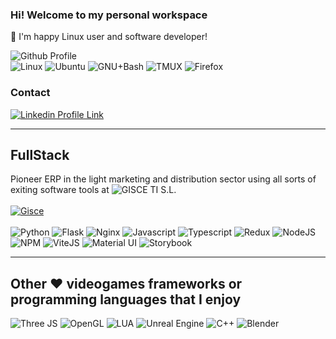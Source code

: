 ### Hi! Welcome to my personal workspace

🐧 I'm happy Linux user and software developer! 

<picture>
  <img alt="Github Profile" src="https://github-profile-summary-cards.vercel.app/api/cards/profile-details?username=gerardparareda&theme=gruvbox"> 
</picture>
<br>
<picture>
  <img alt="Linux" src="https://img.shields.io/badge/Linux-FCC624?style=for-the-badge&logo=linux&logoColor=black"> 
</picture>
<picture>
  <img alt="Ubuntu" src="https://img.shields.io/badge/Ubuntu-E95420?style=for-the-badge&logo=ubuntu&logoColor=white"> 
</picture>
<picture>
  <img alt="GNU+Bash" src="https://img.shields.io/badge/GNU%20Bash-4EAA25?style=for-the-badge&logo=GNU%20Bash&logoColor=white"> 
</picture>
<picture>
  <img alt="TMUX" src="https://img.shields.io/badge/tmux-1BB91F?style=for-the-badge&logo=tmux&logoColor=white"> 
</picture>
<picture>
  <img alt="Firefox" src="https://img.shields.io/badge/Firefox_Browser-FF7139?style=for-the-badge&logo=Firefox-Browser&logoColor=white"> 
</picture>
<br>

### Contact
<picture>
  <a href="https://www.linkedin.com/in/gerard-parareda-gallifa/"><img alt="Linkedin Profile Link" src="https://img.shields.io/badge/LinkedIn-0077B5?style=for-the-badge&logo=linkedin&logoColor=white"></a>
</picture>

---

 ## FullStack
 Pioneer ERP in the light marketing and distribution sector using all sorts of exiting software tools at ![GISCE TI S.L](https://gisce.net/).
<br><br>
<picture>
  <a href="https://github.com/gisce/"><img alt="Gisce" src="https://gisce.net/images/logo.png"></a>
</picture>
 <br><br>
<picture>
  <img alt="Python" src="https://img.shields.io/badge/Python-FFD43B?style=for-the-badge&logo=python&logoColor=blue">
</picture>
<picture>
  <img alt="Flask" src="https://img.shields.io/badge/Flask-000000?style=for-the-badge&logo=flask&logoColor=white">
</picture>
<picture>
  <img alt="Nginx" src="https://img.shields.io/badge/Nginx-009639?style=for-the-badge&logo=nginx&logoColor=white">
</picture>
<picture>
  <img alt="Javascript" src="https://img.shields.io/badge/JavaScript-323330?style=for-the-badge&logo=javascript&logoColor=F7DF1E">
</picture>
<picture>
  <img alt="Typescript" src="https://img.shields.io/badge/TypeScript-007ACC?style=for-the-badge&logo=typescript&logoColor=white">
</picture>
<picture>
  <img alt="Redux" src="https://img.shields.io/badge/Redux-593D88?style=for-the-badge&logo=redux&logoColor=white">
</picture>
<picture>
  <img alt="NodeJS" src="https://img.shields.io/badge/Node%20js-339933?style=for-the-badge&logo=nodedotjs&logoColor=white">
</picture>
<picture>
  <img alt="NPM" src="https://img.shields.io/badge/npm-CB3837?style=for-the-badge&logo=npm&logoColor=white">
</picture>
<picture>
  <img alt="ViteJS" src="https://img.shields.io/badge/Vite-B73BFE?style=for-the-badge&logo=vite&logoColor=FFD62E">
</picture>
<picture>
  <img alt="Material UI" src="https://img.shields.io/badge/Material%20UI-007FFF?style=for-the-badge&logo=mui&logoColor=white">
</picture>
<picture>
  <img alt="Storybook" src="https://img.shields.io/badge/storybook-FF4785?style=for-the-badge&logo=storybook&logoColor=white">
</picture>

---

## Other ❤️ videogames frameworks or programming languages that I enjoy
<picture>
  <img alt="Three JS" src="https://img.shields.io/badge/ThreeJs-black?style=for-the-badge&logo=three.js&logoColor=white">
</picture>
<picture>
  <img alt="OpenGL" src="https://img.shields.io/badge/OpenGL-FFFFFF?style=for-the-badge&logo=opengl">
</picture>
<picture>
  <img alt="LUA" src="https://img.shields.io/badge/Lua-2C2D72?style=for-the-badge&logo=lua&logoColor=white">
</picture>
<picture>
  <img alt="Unreal Engine" src="https://img.shields.io/badge/-Unreal%20Engine-313131?style=for-the-badge&logo=unreal-engine&logoColor=white">
</picture>
<picture>
  <img alt="C++" src="https://img.shields.io/badge/C%2B%2B-00599C?style=for-the-badge&logo=c%2B%2B&logoColor=white">
</picture>
<picture>
  <img alt="Blender" src="https://img.shields.io/badge/blender-%23F5792A.svg?style=for-the-badge&logo=blender&logoColor=white">
</picture>
<!--
**gerardparareda/gerardparareda** is a ✨ _special_ ✨ repository because its `README.md` (this file) appears on your GitHub profile.

Here are some ideas to get you started:

- 🔭 I’m currently working on ...
- 🌱 I’m currently learning ...
- 👯 I’m looking to collaborate on ...
- 🤔 I’m looking for help with ...
- 💬 Ask me about ...
- 📫 How to reach me: ...
- 😄 Pronouns: ...
- ⚡ Fun fact: ...
-->

